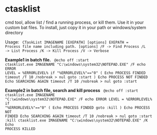# ctasklist
cmd tool, allow list / find a running process, or kill them.
Use it in your custom bat files.
To install, just copy it in your path or windows/system directory

Usage: 
<code>
CTaskList IMAGENAME [EXEPATH] [options]
EXEPATH = Process file name including path.
[options]
/F -> Find Process
/L -> List Process
/K -> Kill Process
/V -> Verbose
</code>


**Example1 in batch file.**
<code>
@echo off
:start
ctasklist.exe IMAGENAME "C:\windows\system32\NOTEPAD.EXE" /F
echo ERROR LEVEL = %ERRORLEVEL%
if "%ERRORLEVEL%"=="0" (
Echo PROCESS FINDED
timeout /T 10 /nobreak > nul
goto :start
)
Echo PROCESS NOT FINDED
Echo SEARCHING AGAIN
timeout /T 10 /nobreak > nul
goto :start
</code>

**Example2 in batch file, search and kill process**
<code>
@echo off
:start
ctasklist.exe IMAGENAME "C:\windows\system32\NOTEPAD.EXE" /F
echo ERROR LEVEL = %ERRORLEVEL%
if "%ERRORLEVEL%"=="0" (
Echo PROCESS FINDED
goto :kill
)
Echo PROCESS NOT FINDED
Echo SEARCHING AGAIN
timeout /T 10 /nobreak > nul
goto :start
:kill
ctasklist.exe IMAGENAME "C:\windows\system32\NOTEPAD.EXE" /K
Echo PROCESS KILLED
</code>


